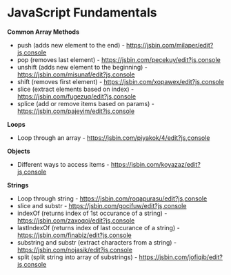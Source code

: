 # JavaScript Fundamentals 

**Common Array Methods**
* push (adds new element to the end) - https://jsbin.com/milaper/edit?js,console
* pop (removes last element) - https://jsbin.com/pecekuy/edit?js,console
* unshift (adds new element to the beginning) - https://jsbin.com/misunaf/edit?js,console
* shift (removes first element) - https://jsbin.com/xopawex/edit?js,console
* slice (extract elements based on index) - https://jsbin.com/fugezuq/edit?js,console
* splice (add or remove items based on params) - https://jsbin.com/pajeyim/edit?js,console

**Loops**
* Loop through an array - https://jsbin.com/piyakok/4/edit?js,console

**Objects**
* Different ways to access items - https://jsbin.com/koyazaz/edit?js,console

**Strings**
* Loop through string - https://jsbin.com/roqapurasu/edit?js,console
* slice and substr - https://jsbin.com/gocifuw/edit?js,console
* indexOf (returns index of 1st occurance of a string) - https://jsbin.com/zaxoqoj/edit?js,console
* lastIndexOf (returns index of last occurance of a string) - https://jsbin.com/finabiz/edit?js,console
* substring and substr (extract characters from a string) - https://jsbin.com/nojasik/edit?js,console
* split (split string into array of substrings) - https://jsbin.com/jofiqib/edit?js,console



